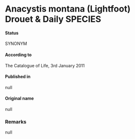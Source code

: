 # Anacystis montana (Lightfoot) Drouet & Daily SPECIES

#### Status
SYNONYM

#### According to
The Catalogue of Life, 3rd January 2011

#### Published in
null

#### Original name
null

### Remarks
null